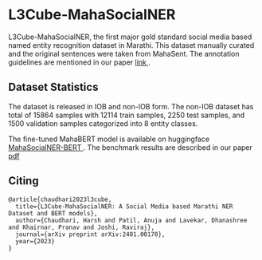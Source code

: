 # L3Cube-MahaSocialNER

L3Cube-MahaSocialNER, the first major gold standard social media based named entity recognition dataset in Marathi. This dataset manually curated and the original sentences were taken from MahaSent. The annotation guidelines are mentioned in our paper <a href='https://arxiv.org/abs/2401.00170'> link </a>.

## Dataset Statistics

The dataset is released in IOB and non-IOB form. The non-IOB dataset has total of 15864 samples with 12114 train samples, 2250 test samples, and 1500 validation samples categorized into 8 entity classes.

The fine-tuned MahaBERT model is available on huggingface <a href='https://huggingface.co/l3cube-pune/marathi-social-ner'> MahaSocialNER-BERT </a>. The benchmark results are described in our paper <a href='https://arxiv.org/pdf/2401.00170.pdf'> pdf </a>

## Citing

```
@article{chaudhari2023l3cube,
  title={L3Cube-MahaSocialNER: A Social Media based Marathi NER Dataset and BERT models},
  author={Chaudhari, Harsh and Patil, Anuja and Lavekar, Dhanashree and Khairnar, Pranav and Joshi, Raviraj},
  journal={arXiv preprint arXiv:2401.00170},
  year={2023}
}
```
